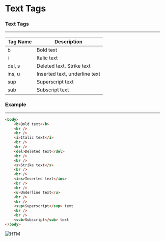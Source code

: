 # Text Tags

### Text Tags

<hr>

| Tag Name | Description                   |
| -------- | ----------------------------- |
| b        | Bold text                     |
| i        | Italic text                   |
| del, s   | Deleted text, Strike text     |
| ins, u   | Inserted text, underline text |
| sup      | Superscript text              |
| sub      | Subscript text                |

### Example

<hr>

```html
<body>
    <b>Bold text</b>
    <br />
    <br />
    <i>Italic text</i>
    <br />
    <br />
    <del>Deleted text</del>
    <br />
    <br />
    <s>Strike text</s>
    <br />
    <br />
    <ins>Inserted text</ins>
    <br />
    <br />
    <u>Underline text</u>
    <br />
    <br />
    <sup>Superscript</sup> text
    <br />
    <br />
    <sub>Subscript</sub> text
</body>
```

<img src="https://i.postimg.cc/zfWk1cLX/text-tag.png" alt="HTM" title="Logo HTML">
